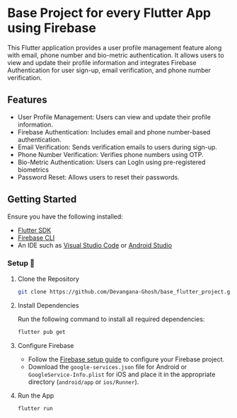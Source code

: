 # Base Project for every Flutter App using Firebase

This Flutter application provides a user profile management feature along with email, phone number and bio-metric authentication. It allows users to view and update their profile information and integrates Firebase Authentication for user sign-up, email verification, and phone number verification.

## Features

- User Profile Management: Users can view and update their profile information.
- Firebase Authentication: Includes email and phone number-based authentication.
- Email Verification: Sends verification emails to users during sign-up.
- Phone Number Verification: Verifies phone numbers using OTP.
- Bio-Metric Authentication: Users can LogIn using pre-registered biometrics
- Password Reset: Allows users to reset their passwords.

## Getting Started

Ensure you have the following installed:

- [Flutter SDK](https://flutter.dev/docs/get-started/install)
- [Firebase CLI](https://firebase.google.com/docs/cli)
- An IDE such as [Visual Studio Code](https://code.visualstudio.com/) or [Android Studio](https://developer.android.com/studio)

### Setup 🔧

1. Clone the Repository

    ```bash
    git clone https://github.com/Devangana-Ghosh/base_flutter_project.git
   ```

2. Install Dependencies

    Run the following command to install all required dependencies:

    ```bash
    flutter pub get
    ```

3. Configure Firebase

    - Follow the [Firebase setup guide](https://firebase.google.com/docs/flutter/setup) to configure your Firebase project.
    - Download the `google-services.json` file for Android or `GoogleService-Info.plist` for iOS and place it in the appropriate directory (`android/app` or `ios/Runner`).

 
4. Run the App

    ```bash
    flutter run
    ```

 

 

 
